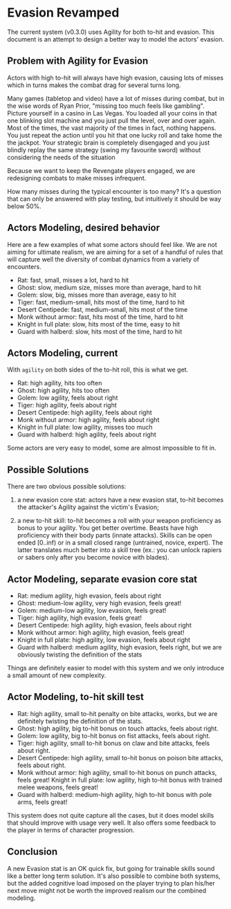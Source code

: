 Evasion Revamped
================

The current system (v0.3.0) uses Agility for both to-hit and evasion. This document is an attempt to design a better way to model the actors' evasion. 

## Problem with Agility for Evasion

Actors with high to-hit will always have high evasion, causing lots of misses which in turns makes the combat drag for several turns long.

Many games (tabletop and video) have a lot of misses during combat, but in the wise words of Ryan Prior, "missing too much feels like gambling". Picture yourself in a casino in Las Vegas. You loaded all your coins in that one blinking slot machine and you just pull the level, over and over again. Most of the times, the vast majority of the times in fact, nothing happens. You just repeat the action until you hit that one lucky roll and take home the the jackpot. Your strategic brain is completely disengaged and you just blindly replay the same strategy (swing my favourite sword) without considering the needs of the situation

Because we want to keep the Revengate players engaged, we are redesigning combats to make misses infrequent.

How many misses during the typical encounter is too many? It's a question that can only be answered with play testing, but intuitively it should be way below 50%.


## Actors Modeling, desired behavior
Here are a few examples of what some actors should feel like. We are not aiming for ultimate realism, we are aiming for a set of a handful of rules that will capture well the diversity of combat dynamics from a variety of encounters.

* Rat: fast, small, misses a lot, hard to hit
* Ghost: slow, medium size, misses more than average, hard to hit
* Golem: slow, big, misses more than average, easy to hit
* Tiger: fast, medium-small, hits most of the time, hard to hit
* Desert Centipede: fast, medium-small, hits most of the time
* Monk without armor: fast, hits most of the time, hard to hit
* Knight in full plate: slow, hits most of the time, easy to hit
* Guard with halberd: slow, hits most of the time, hard to hit


## Actors Modeling, current
With `agility` on both sides of the to-hit roll, this is what we get.

* Rat: high agility, hits too often
* Ghost: high agility, hits too often
* Golem: low agility, feels about right
* Tiger: high agility, feels about right
* Desert Centipede: high agility, feels about right
* Monk without armor: high agility, feels about right
* Knight in full plate: low agility, misses too much
* Guard with halberd: high agility, feels about right

Some actors are very easy to model, some are almost impossible to fit in.


## Possible Solutions
There are two obvious possible solutions:

1) a new evasion core stat: actors have a new evasion stat, to-hit becomes the attacker's Agility against the victim's Evasion;

2) a new to-hit skill: to-hit becomes a roll with your weapon proficiency as bonus to your agility. You get better overtime. Beasts have high proficiency with their body parts (innate attacks). Skills can be open ended [0..inf) or in a small closed range (untrained, novice, expert). The latter translates much better into a skill tree (ex.: you can unlock rapiers *or* sabers only after you become novice with blades).


## Actor Modeling, separate evasion core stat

* Rat: medium agility, high evasion, feels about right
* Ghost: medium-low agility, very high evasion, feels great!
* Golem: medium-low agility, low evasion, feels great!
* Tiger: high agility, high evasion, feels great!
* Desert Centipede: high agility, high evasion, feels about right
* Monk without armor: high agility, high evasion, feels great!
* Knight in full plate: high agility, low evasion, feels about right
* Guard with halberd: medium agility, high evasion, feels right, but we are obviously twisting the definition of the stats

Things are definitely easier to model with this system and we only introduce a small amount of new complexity.


## Actor Modeling, to-hit skill test

* Rat: high agility, small to-hit penalty on bite attacks, works, but we are definitely twisting the definition of the stats.
* Ghost: high agility, big to-hit bonus on touch attacks, feels about right.
* Golem: low agility, big to-hit bonus on fist attacks, feels about right.
* Tiger: high agility, small to-hit bonus on claw and bite attacks, feels about right.
* Desert Centipede: high agility, small to-hit bonus on poison bite attacks, feels about right.
* Monk without armor: high agility, small to-hit bonus on punch attacks, feels great!
Knight in full plate: low agility, high to-hit bonus with trained melee weapons, feels great!
* Guard with halberd: medium-high agility, high to-hit bonus with pole arms, feels great!

This system does not quite capture all the cases, but it does model skills that should improve with usage very well. It also offers some feedback to the player in terms of character progression.


## Conclusion

A new Evasion stat is an OK quick fix, but going for trainable skills sound like a better long term solution. It's also possible to combine both systems, but the added cognitive load imposed on the player trying to plan his/her next move might not be worth the improved realism our the combined modeling.
